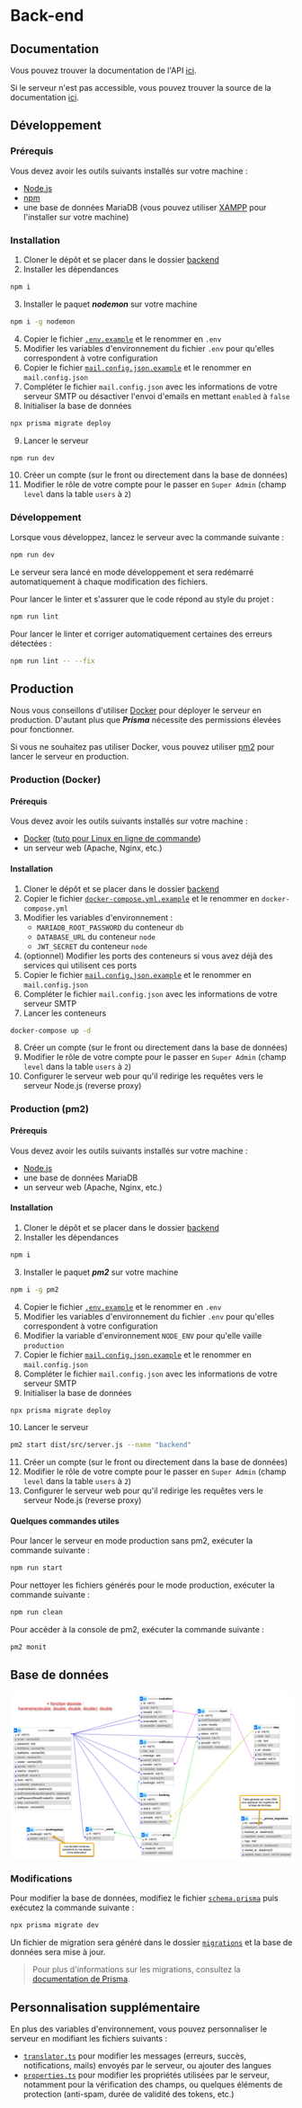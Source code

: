 # Back-end
## Documentation
Vous pouvez trouver la documentation de l'API [ici](https://carshare.api.antoinectx.fr/docs).

Si le serveur n'est pas accessible, vous pouvez trouver la source de la documentation [ici](./docs/openapi.yaml).

## Développement
### Prérequis
Vous devez avoir les outils suivants installés sur votre machine :
* [Node.js](https://nodejs.org/fr/)
* [npm](https://www.npmjs.com/get-npm)
* une base de données MariaDB (vous pouvez utiliser [XAMPP](https://www.apachefriends.org/fr/index.html) pour l'installer sur votre machine)

### Installation
1. Cloner le dépôt et se placer dans le dossier [backend](.)
2. Installer les dépendances
```bash
npm i
```
3. Installer le paquet ***nodemon*** sur votre machine
```bash
npm i -g nodemon
```
4. Copier le fichier [`.env.example`](.env.example) et le renommer en `.env`
5. Modifier les variables d'environnement du fichier `.env` pour qu'elles correspondent à votre configuration
6. Copier le fichier [`mail.config.json.example`](mail.config.json.example) et le renommer en `mail.config.json`
7. Compléter le fichier `mail.config.json` avec les informations de votre serveur SMTP ou désactiver l'envoi d'emails en mettant `enabled` à `false`
8. Initialiser la base de données
```bash
npx prisma migrate deploy
```
9. Lancer le serveur
```bash
npm run dev
```
10. Créer un compte (sur le front ou directement dans la base de données)
11. Modifier le rôle de votre compte pour le passer en `Super Admin` (champ `level` dans la table `users` à `2`)

### Développement
Lorsque vous développez, lancez le serveur avec la commande suivante :
```bash
npm run dev
```
Le serveur sera lancé en mode développement et sera redémarré automatiquement à chaque modification des fichiers.


Pour lancer le linter et s'assurer que le code répond au style du projet :
```bash
npm run lint
```

Pour lancer le linter et corriger automatiquement certaines des erreurs détectées :
```bash
npm run lint -- --fix
```

## Production
Nous vous conseillons d'utiliser [Docker](#production--docker-) pour déployer le serveur en production.
D'autant plus que ***Prisma*** nécessite des permissions élevées pour fonctionner.

Si vous ne souhaitez pas utiliser Docker, vous pouvez utiliser [pm2](#production--pm2-) pour lancer le serveur en production.

### Production (Docker)
#### Prérequis
Vous devez avoir les outils suivants installés sur votre machine :
* [Docker](https://www.docker.com) ([tuto pour Linux en ligne de commande](https://www.digitalocean.com/community/tutorials/how-to-install-and-use-docker-on-ubuntu-22-04))
* un serveur web (Apache, Nginx, etc.)

#### Installation
1. Cloner le dépôt et se placer dans le dossier [backend](.)
2. Copier le fichier [`docker-compose.yml.example`](docker-compose.yml.example) et le renommer en `docker-compose.yml`
3. Modifier les variables d'environnement :
   * `MARIADB_ROOT_PASSWORD` du conteneur `db`
   * `DATABASE_URL` du conteneur `node`
   * `JWT_SECRET` du conteneur `node`
4. (optionnel) Modifier les ports des conteneurs si vous avez déjà des services qui utilisent ces ports
5. Copier le fichier [`mail.config.json.example`](mail.config.json.example) et le renommer en `mail.config.json`
6. Compléter le fichier `mail.config.json` avec les informations de votre serveur SMTP
7. Lancer les conteneurs
```bash
docker-compose up -d
```
8. Créer un compte (sur le front ou directement dans la base de données)
9. Modifier le rôle de votre compte pour le passer en `Super Admin` (champ `level` dans la table `users` à `2`)
10. Configurer le serveur web pour qu'il redirige les requêtes vers le serveur Node.js (reverse proxy)



### Production (pm2)
#### Prérequis
Vous devez avoir les outils suivants installés sur votre machine :
* [Node.js](https://nodejs.org/fr/)
* une base de données MariaDB
* un serveur web (Apache, Nginx, etc.)

#### Installation
1. Cloner le dépôt et se placer dans le dossier [backend](.)
2. Installer les dépendances
```bash
npm i
```
3. Installer le paquet ***pm2*** sur votre machine
```bash
npm i -g pm2
```
4. Copier le fichier [`.env.example`](.env.example) et le renommer en `.env`
5. Modifier les variables d'environnement du fichier `.env` pour qu'elles correspondent à votre configuration
6. Modifier la variable d'environnement `NODE_ENV` pour qu'elle vaille `production`
7. Copier le fichier [`mail.config.json.example`](mail.config.json.example) et le renommer en `mail.config.json`
8. Compléter le fichier `mail.config.json` avec les informations de votre serveur SMTP
9. Initialiser la base de données
```bash
npx prisma migrate deploy
```
10. Lancer le serveur
```bash
pm2 start dist/src/server.js --name "backend"
```
11. Créer un compte (sur le front ou directement dans la base de données)
12. Modifier le rôle de votre compte pour le passer en `Super Admin` (champ `level` dans la table `users` à `2`)
13. Configurer le serveur web pour qu'il redirige les requêtes vers le serveur Node.js (reverse proxy)

#### Quelques commandes utiles
Pour lancer le serveur en mode production sans pm2, exécuter la commande suivante :
```bash
npm run start
```

Pour nettoyer les fichiers générés pour le mode production, exécuter la commande suivante :
```bash
npm run clean
```

Pour accéder à la console de pm2, exécuter la commande suivante :
```bash
pm2 monit
```

## Base de données
![database.png](docs/database.png)

### Modifications
Pour modifier la base de données, modifiez le fichier [`schema.prisma`](prisma/schema.prisma) puis exécutez la commande suivante :
```bash
npx prisma migrate dev
```
Un fichier de migration sera généré dans le dossier [`migrations`](prisma/migrations) et la base de données sera mise à jour.

> Pour plus d'informations sur les migrations, consultez la [documentation de Prisma](https://www.prisma.io/docs/concepts/components/prisma-migrate).

## Personnalisation supplémentaire
En plus des variables d'environnement, vous pouvez personnaliser le serveur en modifiant les fichiers suivants :
* [`translator.ts`](src/tools/translator.ts) pour modifier les messages (erreurs, succès, notifications, mails) envoyés par le serveur, ou ajouter des langues
* [`properties.ts`](src/properties.ts) pour modifier les propriétés utilisées par le serveur, notamment pour 
la vérification des champs, ou quelques éléments de protection (anti-spam, durée de validité des tokens, etc.)
